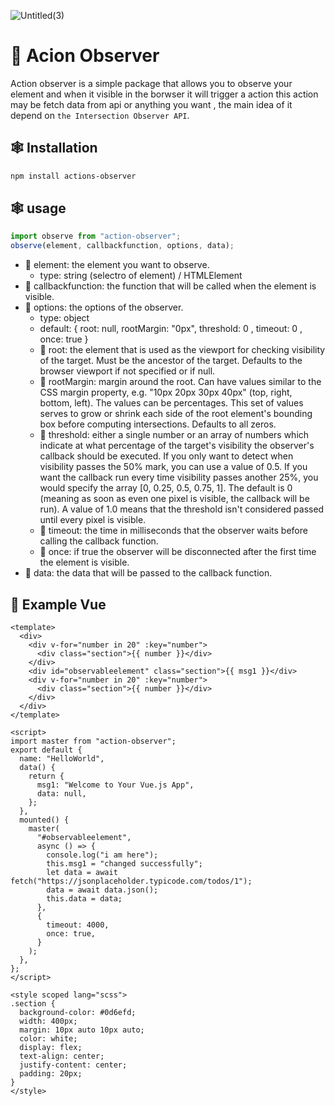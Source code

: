 ![Untitled(3)](https://github.com/youssefshibl/action-observer/assets/63800183/7776a777-a103-4d6e-921b-d0b8a3ddbe3a)

# 👀 Acion Observer

Action observer is a simple package that allows you to observe your element and when it visible in the borwser it will trigger a action this action may be fetch data from api or anything you want , the main idea of it depend on `the Intersection Observer API`.

## 🕸️ Installation

```bash
npm install actions-observer
```

## 🕸️ usage

```js
import observe from "action-observer";
observe(element, callbackfunction, options, data);
```
+ 🚧 element: the element you want to observe.
  - type: string (selectro of element) / HTMLElement
+ 🚧 callbackfunction: the function that will be called when the element is visible.
+ 🚧 options: the options of the observer.
  - type: object
  - default: { root: null, rootMargin: "0px", threshold: 0 , timeout: 0 , once: true }
   - 🚀 root: the element that is used as the viewport for checking visibility of the target. Must be the ancestor of the target. Defaults to the browser viewport if not specified or if null.
    - 🚀 rootMargin: margin around the root. Can have values similar to the CSS margin property, e.g. "10px 20px 30px 40px" (top, right, bottom, left). The values can be percentages. This set of values serves to grow or shrink each side of the root element's bounding box before computing intersections. Defaults to all zeros.
    - 🚀 threshold: either a single number or an array of numbers which indicate at what percentage of the target's visibility the observer's callback should be executed. If you only want to detect when visibility passes the 50% mark, you can use a value of 0.5. If you want the callback run every time visibility passes another 25%, you would specify the array [0, 0.25, 0.5, 0.75, 1]. The default is 0 (meaning as soon as even one pixel is visible, the callback will be run). A value of 1.0 means that the threshold isn't considered passed until every pixel is visible.
    - 🚀 timeout: the time in milliseconds that the observer waits before calling the callback function.
    - 🚀 once: if true the observer will be disconnected after the first time the element is visible.
+ 🚧 data: the data that will be passed to the callback function.

## 🤿 Example Vue

```vue
<template>
  <div>
    <div v-for="number in 20" :key="number">
      <div class="section">{{ number }}</div>
    </div>
    <div id="observableelement" class="section">{{ msg1 }}</div>
    <div v-for="number in 20" :key="number">
      <div class="section">{{ number }}</div>
    </div>
  </div>
</template>

<script>
import master from "action-observer";
export default {
  name: "HelloWorld",
  data() {
    return {
      msg1: "Welcome to Your Vue.js App",
      data: null,
    };
  },
  mounted() {
    master(
      "#observableelement",
      async () => {
        console.log("i am here");
        this.msg1 = "changed successfully";
        let data = await fetch("https://jsonplaceholder.typicode.com/todos/1");
        data = await data.json();
        this.data = data;
      },
      {
        timeout: 4000,
        once: true,
      }
    );
  },
};
</script>

<style scoped lang="scss">
.section {
  background-color: #0d6efd;
  width: 400px;
  margin: 10px auto 10px auto;
  color: white;
  display: flex;
  text-align: center;
  justify-content: center;
  padding: 20px;
}
</style>
```